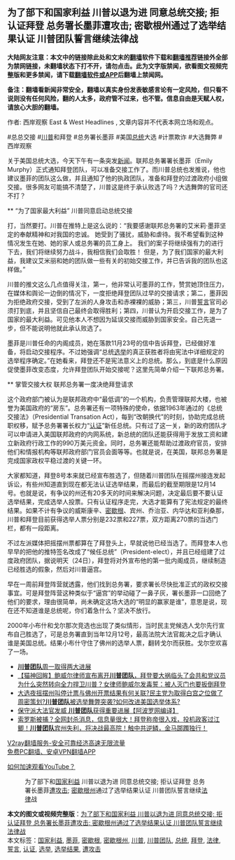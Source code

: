  <h2>为了部下和国家利益 川普以退为进 同意总统交接; 拒认证拜登 总务署长墨菲遭攻击; 密歇根州通过了选举结果认证 川普团队誓言继续法律战</h2> <p class="notice"><b>大陆网友注意：本文中的链接除此处和文末的<a href="https://github.com/bannedbook/fanqiang" >翻墙</a>软件下载和<a href="https://github.com/killgcd/justmysocks/blob/master/README.md">翻墙推荐</a>链接外全部为禁网链接，未翻墙状态下打不开，请勿点击。此为文字版禁闻，欲看图文视频完整版和更多禁闻，请下载<a href="https://github.com/bannedbook/fanqiang">翻墙软件或APP</a>后翻墙上禁闻网。</p><p>备注：翻墙看新闻非常安全，翻墙以真实身份发表敏感言论有一定风险，但只看不说则没有任何风险，翻的人太多，政府管不过来，也不管。信息自由是天赋人权，请放心大胆的翻墙。</b></p>  <div class="entry"> <p>作者: 西岸观察 East &#038; West Headlines , 文章内容并不代表本网立场和观点。</p> <figure></figure> <p>#总总交接 #<a href="https://www.bannedbook.org/bnews/tag/%e5%b7%9d%e6%99%ae/" class="st_tag internal_tag" rel="tag" title="标签 川普 下的日志">川普</a>和拜登 #总务署长墨菲 #美国<a href="https://www.bannedbook.org/bnews/tag/%e6%80%bb%e7%bb%9f/" class="st_tag internal_tag" rel="tag" title="标签 总统 下的日志">总统</a>大选 #计票欺诈 #大选舞弊 #西岸观察</p> <p>关于美国总统大选，今天下午有一条突发<span class='wp_keywordlink_affiliate'><a href="https://www.bannedbook.org/" title="新闻">新闻</a></span>。联邦总务署署长墨菲（Emily Murphy）正式通知拜登团队，可以准备交接工作了。而川普总统也发推说，他也建议墨菲的团队这么做，并且通知了他的执政团队，准备和拜登的过渡政府小组做交接。很多网友可能搞不清楚了，川普这是终于承认败选了吗？大选舞弊的官司还不打？</p>  <p>** “为了国家最大利益” 川普同意启动总统交接</p> <p>打，当然要打。川普在推特上是这么说的：“我要感谢联邦总务署的艾米莉·墨菲坚定的奉献精神和对我国的忠诚。 她受到了骚扰，威胁和虐待。我不希望看到这种情况发生在她、她的家人或总务署的员工身上。 我们的案子将继续强有力的进行下去，我们将继续努力战斗，我相信我们会取胜！ 但是，为了我们国家的最大利益，我建议艾米丽和她的团队做一些有关的初始交接工作，并已告诉我的团队也这样做。”</p> <p>川普的推文这么几点值得关注，第一，他非常认可墨菲的工作，赞赏她顶住压力，在媒体和舆论一边倒的情况下，一度拒绝拜登团队过早的交接请求；第二，墨菲因为拒绝政府交接，受到了左派的人身攻击和赤裸裸的威胁；第三，川普<a href="https://www.bannedbook.org/bnews/tag/%E8%AA%93%E8%A8%80/" class="st_tag internal_tag" rel="tag" title="标签 誓言 下的日志">誓言</a>官司必须打到底，并且坚信自己最终会取得胜利；第四，川普认为开启交接工作，是为了国家的最大利益。可见他本人不想因为延误交接而威胁到国家安全。自己先退一步，但不能说明他就此承认败选了。</p>  <p>墨菲是川普任命的内阁成员，她在落款11月23号的信中告诉拜登，已经做好准备，将启动交接程序。不过她强调“总统<a href="https://www.bannedbook.org/bnews/tag/%e9%80%89%e4%b8%be/" class="st_tag internal_tag" rel="tag" title="标签 选举 下的日志">选举</a>的真正获胜者将由宪法中详细规定的选举程序确定。”在她看来，拜登还不是宪法意义上的总统。那么，到底是什么原因促使墨菲改变态度，允许拜登团队开始交接呢？这里先简单介绍一下联邦总务署。</p> <p>** 掌管交接大权 联邦总务署一度决绝拜登请求</p> <p>这个政府部门被认为是联邦政府中“最低调”的一个机构，负责管理联邦大楼，也被誉为美国政府的“房东”。总务署还有一项特殊的使命，依据1963年通过的《总统交接法》（Presidential Transation Act），每到“改朝换代”的时刻，协助完成总统职权移，赋予总务署署长权力“<a href="https://www.bannedbook.org/bnews/tag/%E8%AE%A4%E8%AF%81/" class="st_tag internal_tag" rel="tag" title="标签 认证 下的日志">认证</a>”新任总统。只有过了这一关，新的政府团队才可以申请进入美国联邦政府的内网系统，新总统的团队还能获得用于发放工资和建立新政府行政工作的990万美元资金。同时，总务署还能帮助过渡政府官员，安排他们和情报机构等联邦政府部门官员会面等等。也就是说，在美国，联邦总务署是完成国家政权平稳过渡的关键一环。</p>  <p>大家都知道，拜登8号本来就已经宣布胜选了，但随着川普团队在摇摆州接连发起诉讼，有些州知道直到现在都无法认证选举结果，而最后的截至期限是12月14号。也就是说，有争议的州还有20多天的时间来解决问题，决定最后要不要认证选举结果，完成选举人投票。只有认证程序走完，大选才能算有了宪法规定的最终结果。如果不计有争议的威斯康辛、<a href="https://www.bannedbook.org/bnews/tag/%E5%AF%86%E6%AD%87%E6%A0%B9/" class="st_tag internal_tag" rel="tag" title="标签 密歇根 下的日志">密歇根</a>、宾州、乔治亚、内华达和亚利桑那，川普和拜登目前获得选举人票分别是232票和227票，双方距离270票的当选门栏，都有一段距离。</p> <p>不过左派媒体把摇摆州票都算在了拜登头上，早就说他已经当选了。而拜登本人也早早的把他的推特签名改成了“候任总统”（President-elect），并且已经组建了过度政府团队，据说明天（24日），拜登将对外宣布他的第一批内阁成员，继续制造已经胜选的假象，然后对川普逼宫。</p> <p>早在一周前拜登阵营就透露，他们找到总务署，要求署长尽快批准正式的政权交接事宜。可是拜登阵营这种类似于“逼宫”的举动碰了一鼻子灰，署长墨菲一口回绝了他们的要求，理由很简单，尚未确定这场大选的“明显的赢家是谁”，意思是说，现在还不知道谁是总统呢，你们着急什么？坚决不放行。</p>  <p>2000年小布什和戈尔那次竞选也出现了类似情形，当时民主党候选人戈尔先行宣布自己胜选了，可是总务署直到当年12月12号，最高法院大法官裁决之后才确认谁是美国总统。结果小布什守住了佛州的选举人票，翻转戈尔而获胜。戈尔空欢喜了一场。</p> <ul class='op-related-articles' title='相关阅读'> <li><a href='https://www.bannedbook.org/bnews/cbnews/20201124/1436190.html' target='_blank'><b>川普团队</b>周一取得两大进展</a></li> <li><a href='https://www.bannedbook.org/bnews/bannedvideo/20201124/1436184.html' target='_blank'>【猫神回眸】鲍威尔律师宣布离开<b>川普团队</b>，拜登要大祸临头了会共和党议员为什么突然转向全力捍卫川普？女律师鲍威尔发毒誓：被人灭门也要扳倒拜登</a></li> <li><a href='https://www.bannedbook.org/bnews/bannedvideo/20201124/1436137.html' target='_blank'>大选夜摇摆州叫停计票与佛州开票结果有何关联?民主党为取得白宫之位做了周密策划?<b>川普团队</b>被选举舞弊突袭?如何改进美国选举体系?</a></li> <li><a href='https://www.bannedbook.org/bnews/cnnews/20201124/1436122.html' target='_blank'>保守派大法官发威 <b>川普团队</b>获得重要进展【阿波罗网编译】</a></li> <li><a href='https://www.bannedbook.org/bnews/bannedvideo/20201124/1436006.html' target='_blank'>索罗斯被捕？全网封杀消息，信息量很大！拜登称帝很入戏，投机政客过江鲫！<b>川普团队</b>宾州失利，将决战最高院！触中共逆鳞，金马踯躅独行！</a></li> </ul> <p class="texttj"> <a href="https://www.bannedbook.org/forum23/topic22702.html" target="_blank">V2ray翻墙服务-安全可靠经济高速无限流量</a><br/> <a href="https://github.com/bannedbook/fanqiang/wiki/%E7%A6%81%E9%97%BB%E7%BD%91%E5%AE%89%E5%8D%93%E7%BF%BB%E5%A2%99%E6%96%B0%E9%97%BBAPP" target="_blank">免费PC翻墙、安卓VPN翻墙APP</a></p><p><a href='https://www.bannedbook.org/bnews/topimagenews/20180409/925596.html' target='_blank'>如何加速观看YouTube？ </a></p> <figure class='op-interactive'><figcaption>为了部下和<a href="https://www.bannedbook.org/bnews/tag/%E5%9B%BD%E5%AE%B6%E5%88%A9%E7%9B%8A/" class="st_tag internal_tag" rel="tag" title="标签 国家利益 下的日志">国家利益</a> 川普以退为进 同意总统交接; 拒认证拜登 总务署长墨菲<a href="https://www.bannedbook.org/bnews/tag/%E9%81%AD%E6%94%BB%E5%87%BB/" class="st_tag internal_tag" rel="tag" title="标签 遭攻击 下的日志">遭攻击</a>; <a href="https://www.bannedbook.org/bnews/tag/%E5%AF%86%E6%AD%87%E6%A0%B9%E5%B7%9E/" class="st_tag internal_tag" rel="tag" title="标签 密歇根州 下的日志">密歇根州</a>通过了选举结果认证 川普团队誓言继续<a href="https://www.bannedbook.org/bnews/tag/%e6%b3%95%e5%be%8b/" class="st_tag internal_tag" rel="tag" title="标签 法律 下的日志">法律</a>战</figcaption></figure> </p><a name='sharetosocial'></a>       <div><b>本文的图文或视频完整版</b>：<a href='https://www.bannedbook.org/bnews/bannedvideo/20201124/1436226.html'>为了部下和国家利益 川普以退为进 同意总统交接; 拒认证拜登 总务署长墨菲遭攻击; 密歇根州通过了选举结果认证 川普团队誓言继续法律战</a></div>  </div><!--END ENTRY--> <div class="postfooter"> <div>本文标签：<a href="https://www.bannedbook.org/bnews/tag/%E5%9B%BD%E5%AE%B6%E5%88%A9%E7%9B%8A/" rel="tag">国家利益</a>, <a href="https://www.bannedbook.org/bnews/tag/%E5%A2%A8%E8%8F%B2/" rel="tag">墨菲</a>, <a href="https://www.bannedbook.org/bnews/tag/%E5%AF%86%E6%AD%87%E6%A0%B9/" rel="tag">密歇根</a>, <a href="https://www.bannedbook.org/bnews/tag/%E5%AF%86%E6%AD%87%E6%A0%B9%E5%B7%9E/" rel="tag">密歇根州</a>, <a href="https://www.bannedbook.org/bnews/tag/%e5%b7%9d%e6%99%ae/" rel="tag">川普</a>, <a href="https://www.bannedbook.org/bnews/tag/%e5%b7%9d%e6%99%ae%e5%9b%a2%e9%98%9f/" rel="tag">川普团队</a>, <a href="https://www.bannedbook.org/bnews/tag/%e6%80%bb%e7%bb%9f/" rel="tag">总统</a>, <a href="https://www.bannedbook.org/bnews/tag/%e6%8b%9c%e7%99%bb/" rel="tag">拜登</a>, <a href="https://www.bannedbook.org/bnews/tag/%e6%b3%95%e5%be%8b/" rel="tag">法律</a>, <a href="https://www.bannedbook.org/bnews/tag/%E8%AA%93%E8%A8%80/" rel="tag">誓言</a>, <a href="https://www.bannedbook.org/bnews/tag/%E8%AE%A4%E8%AF%81/" rel="tag">认证</a>, <a href="https://www.bannedbook.org/bnews/tag/%e9%80%89%e4%b8%be/" rel="tag">选举</a>, <a href="https://www.bannedbook.org/bnews/tag/%E9%80%89%E4%B8%BE%E7%BB%93%E6%9E%9C/" rel="tag">选举结果</a>, <a href="https://www.bannedbook.org/bnews/tag/%E9%81%AD%E6%94%BB%E5%87%BB/" rel="tag">遭攻击</a></div>  </div><!--END POSTFOOTER--> 